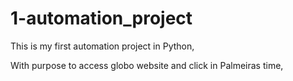 # 1-automation_project
This is my first automation project in Python, 

With purpose to access globo website and click in Palmeiras time,
